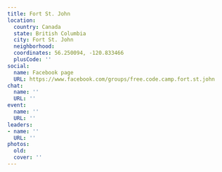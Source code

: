 ```yaml
---
title: Fort St. John
location:
  country: Canada
  state: British Columbia
  city: Fort St. John
  neighborhood: 
  coordinates: 56.250094, -120.833466
  plusCode: ''
social:
  name: Facebook page
  URL: https://www.facebook.com/groups/free.code.camp.fort.st.john
chat:
  name: ''
  URL: ''
event:
  name: ''
  URL: ''
leaders:
- name: ''
  URL: ''
photos:
  old: 
  cover: ''
---
```

